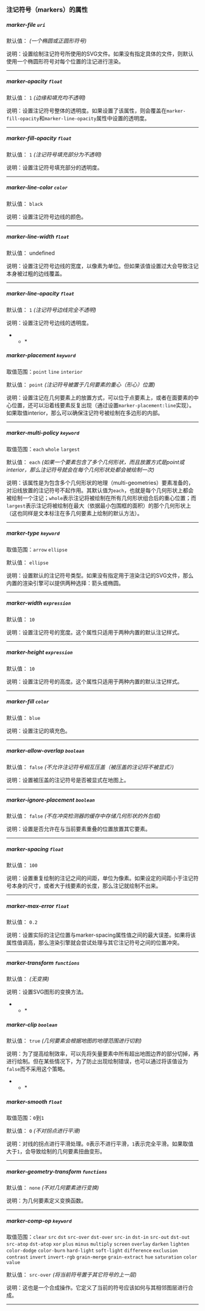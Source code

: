 ### 注记符号（markers）的属性

##### marker-file `uri`

默认值：  _(一个椭圆或正圆形符号)_

说明：设置绘制注记符号所使用的SVG文件。如果没有指定具体的文件，则默认使用一个椭圆形符号对每个位置的注记进行渲染。

* * *

##### marker-opacity `float`

默认值： `1` _(边缘和填充均不透明)_

说明：设置注记符号整体的透明度。如果设置了该属性，则会覆盖在`marker-fill-opacity`和`marker-line-opacity`属性中设置的透明度。

* * *

##### marker-fill-opacity `float`

默认值： `1` _(注记符号填充部分为不透明)_

说明：设置注记符号填充部分的透明度。

* * *

##### marker-line-color `color`

默认值： `black`

说明：设置注记符号边线的颜色。

* * *

##### marker-line-width `float`

默认值： undefined

说明：设置注记符号边线的宽度，以像素为单位。但如果该值设置过大会导致注记本身被过粗的边线覆盖。

* * *

##### marker-line-opacity `float`

默认值： `1` _(注记符号边线完全不透明)_

说明：设置注记符号边线的透明度。

* * * 
##### marker-placement `keyword`

取值范围：`point` `line` `interior`

默认值： `point` _(注记符号被置于几何要素的重心（形心）位置)_

说明：设置注记在几何要素上的放置方式，可以位于点要素上，或者在面要素的中心位置，还可以沿着线要素反复出现（通过设置`marker-placement:line`实现）。如果取值interior，那么可以确保注记符号被绘制在多边形的内部。

* * *

##### marker-multi-policy `keyword`

取值范围：`each` `whole` `largest`

默认值： `each` _(如果一个要素包含了多个几何形状，而且放置方式是point或interior，那么注记符号就会在每个几何形状处都会被绘制一次)_

说明：该属性是为包含多个几何形状的地理（multi-geometries）要素准备的，对沿线放置的注记符号不起作用。其默认值为`each`，也就是每个几何形状上都会被绘制一个注记；`whole`表示注记将被绘制在所有几何形状组合后的重心位置；而`largest`表示注记将被绘制在最大（依据最小包围框的面积）的那个几何形状上（这也同样是文本标注在多几何要素上绘制的默认方法）。

* * *

##### marker-type `keyword`

取值范围：`arrow` `ellipse`

默认值： `ellipse`

说明：设置默认的注记符号类型。如果没有指定用于渲染注记的SVG文件，那么内置的渲染引擎可以提供两种选择：箭头或椭圆。

* * *

##### marker-width `expression`

默认值： `10`

说明：设置注记符号的宽度。这个属性只适用于两种内置的默认注记样式。

* * *

##### marker-height `expression`

默认值： `10`

说明：设置注记符号的高度。这个属性只适用于两种内置的默认注记样式。

* * *

##### marker-fill `color`

默认值： `blue`

说明：设置注记的填充色。

* * *

##### marker-allow-overlap `boolean`

默认值： `false` _(不允许注记符号相互压盖（被压盖的注记将不被显式）)_

说明：设置被压盖的注记符号是否被显式在地图上。

* * *

##### marker-ignore-placement `boolean`

默认值： `false` _(不在冲突检测器的缓存中存储几何形状的外包框)_

说明：设置是否允许在与当前要素重叠的位置放置其它要素。

* * *

##### marker-spacing `float`

默认值： `100`

说明：设置重复绘制的注记之间的间距，单位为像素。如果设定的间距小于注记符号本身的尺寸，或者大于线要素的长度，那么注记就绘制不出来。

* * *

##### marker-max-error `float`

默认值： `0.2`

说明：设置实际的注记位置与marker-spacing属性值之间的最大误差。如果将该属性值调高，那么渲染引擎就会尝试处理与其它注记符号之间的位置冲突。

* * *

##### marker-transform `functions`

默认值： _(无变换)_

说明：设置SVG图形的变换方法。

* * * 
##### marker-clip `boolean`

默认值： `true` _(几何要素会根据地图的地理范围进行切割)_

说明：为了提高绘制效率，可以先将矢量要素中所有超出地图边界的部分切掉，再进行绘制。但在某些情况下，为了防止出现绘制错误，也可以通过将该值设为`false`而不采用这个策略。

* * * 
##### marker-smooth `float`

取值范围：`0`到`1`

默认值： `0` _(不对拐点进行平滑)_

说明：对线的拐点进行平滑处理。`0`表示不进行平滑，`1`表示完全平滑。如果取值大于`1`，会导致绘制的几何要素扭曲变形。

* * *

##### marker-geometry-transform `functions`

默认值： `none` _(不对几何要素进行变换)_

说明：为几何要素定义变换函数。

* * *

##### marker-comp-op `keyword`

取值范围：`clear` `src` `dst` `src-over` `dst-over` `src-in` `dst-in` `src-out` `dst-out` `src-atop` `dst-atop` `xor` `plus` `minus` `multiply` `screen` `overlay` `darken` `lighten` `color-dodge` `color-burn` `hard-light` `soft-light` `difference` `exclusion` `contrast` `invert` `invert-rgb` `grain-merge` `grain-extract` `hue` `saturation` `color` `value`

默认值： `src-over` _(将当前符号置于其它符号的上一层)_

说明：这也是一个合成操作。它定义了当前的符号应该如何与其相邻图层进行合成。

* * *

